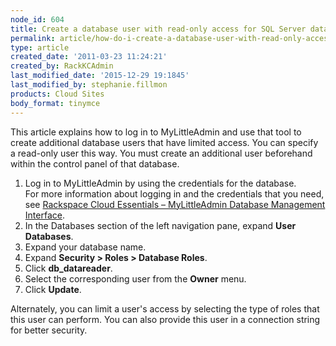 ```yaml
---
node_id: 604
title: Create a database user with read-only access for SQL Server databases
permalink: article/how-do-i-create-a-database-user-with-read-only-access-for-mssql-databases
type: article
created_date: '2011-03-23 11:24:21'
created_by: RackKCAdmin
last_modified_date: '2015-12-29 19:1845'
last_modified_by: stephanie.fillmon
products: Cloud Sites
body_format: tinymce
---
```


This article explains how to log in to MyLittleAdmin and use that tool
to create additional database users that have limited access. You can
specify a read-only user this way. You must create an additional user
beforehand within the control panel of that database.

1.  Log in to MyLittleAdmin by using the credentials for the database.\
     For more information about logging in and the credentials that you
    need, see [Rackspace Cloud Essentials &ndash; MyLittleAdmin Database
    Management
    Interface](http://www.rackspace.com/knowledge_center/article/rackspace-cloud-sites-essentials-mylittleadmin-database-management-interface).
2.  In the Databases section of the left navigation pane, expand **User
    Databases**.
3.  Expand your database name.
4.  Expand **Security \> Roles \> Database Roles**.
5.  Click **db\_datareader**.
6.  Select the corresponding user from the **Owner** menu.
7.  Click **Update**.

Alternately, you can limit a user's access by selecting the type of
roles that this user can perform. You can also provide this user in a
connection string for better security.

